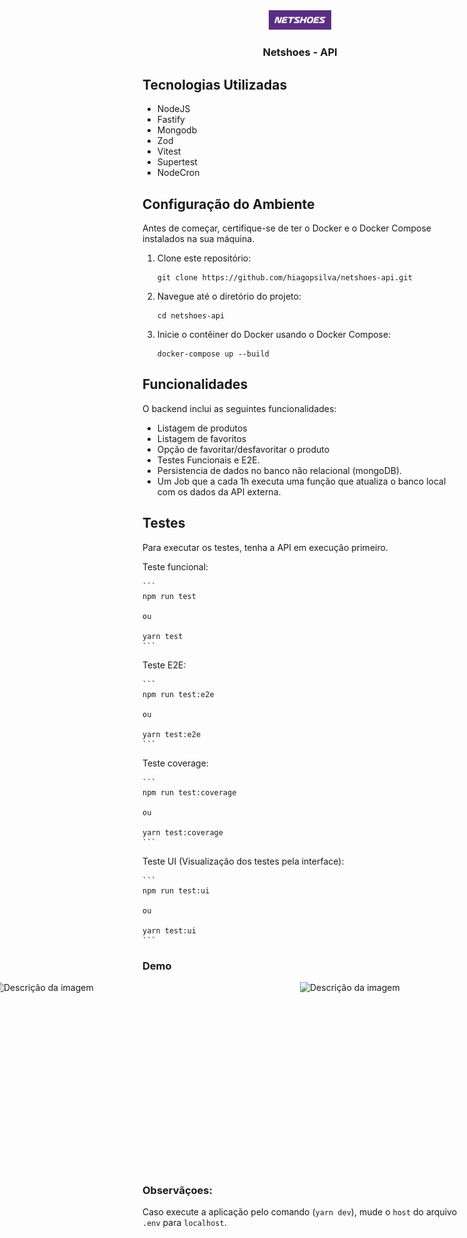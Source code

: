 <div align="center">
  <img src="./assets/logo.png" alt="Descrição da imagem" width="100" style=""/>
  <h3>Netshoes - API</h3>
</div> 

## Tecnologias Utilizadas

- NodeJS
- Fastify
- Mongodb
- Zod
- Vitest
- Supertest
- NodeCron

## Configuração do Ambiente

Antes de começar, certifique-se de ter o Docker e o Docker Compose instalados na sua máquina.

1. Clone este repositório:

    ```
    git clone https://github.com/hiagopsilva/netshoes-api.git
    ```

2. Navegue até o diretório do projeto:

    ```
    cd netshoes-api
    ```

3. Inicie o contêiner do Docker usando o Docker Compose:

    ```
    docker-compose up --build
    ```

## Funcionalidades

O backend inclui as seguintes funcionalidades:

- Listagem de produtos
- Listagem de favoritos
- Opção de favoritar/desfavoritar o produto
- Testes Funcionais e E2E.
- Persistencia de dados no banco não relacional (mongoDB).
- Um Job que a cada 1h executa uma função que atualiza o banco local com os dados da API externa.

## Testes

Para executar os testes, tenha a API em execução primeiro.

Teste funcional:

    ```
    npm run test

    ou 

    yarn test
    ```

Teste E2E:

    ```
    npm run test:e2e

    ou
    
    yarn test:e2e
    ```

Teste coverage:

    ```
    npm run test:coverage

    ou 

    yarn test:coverage
    ```

Teste UI (Visualização dos testes pela interface):

    ```
    npm run test:ui

    ou 

    yarn test:ui
    ```

### Demo
<div style="display:flex;justify-content:center;align-items:center">
    <img src="./src/assets/demo-coverage.png" alt="Descrição da imagem" width="490" height="300" />
    <img src="./src/assets/demo-tests.png" alt="Descrição da imagem" width="490" height=300 />
</div>

### Observãçoes: 

Caso execute a aplicação pelo comando (```yarn dev```), mude o ```host``` do arquivo ```.env``` para ```localhost```.
